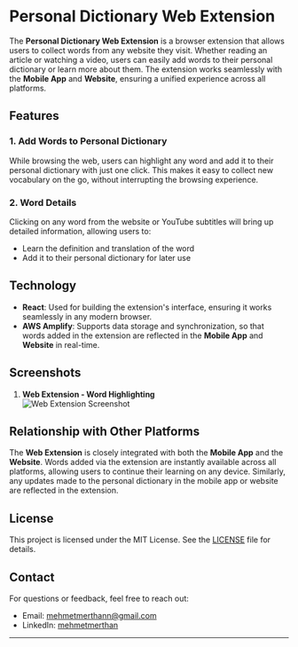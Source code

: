 # Personal Dictionary Web Extension

The **Personal Dictionary Web Extension** is a browser extension that allows users to collect words from any website they visit. Whether reading an article or watching a video, users can easily add words to their personal dictionary or learn more about them. The extension works seamlessly with the **Mobile App** and **Website**, ensuring a unified experience across all platforms.

## Features

### 1. **Add Words to Personal Dictionary**
While browsing the web, users can highlight any word and add it to their personal dictionary with just one click. This makes it easy to collect new vocabulary on the go, without interrupting the browsing experience.

### 2. **Word Details**
Clicking on any word from the website or YouTube subtitles will bring up detailed information, allowing users to:
- Learn the definition and translation of the word
- Add it to their personal dictionary for later use

## Technology

- **React**: Used for building the extension's interface, ensuring it works seamlessly in any modern browser.
- **AWS Amplify**: Supports data storage and synchronization, so that words added in the extension are reflected in the **Mobile App** and **Website** in real-time.

## Screenshots

1. **Web Extension - Word Highlighting**  
   ![Web Extension Screenshot](link-to-your-image)

## Relationship with Other Platforms

The **Web Extension** is closely integrated with both the **Mobile App** and the **Website**. Words added via the extension are instantly available across all platforms, allowing users to continue their learning on any device. Similarly, any updates made to the personal dictionary in the mobile app or website are reflected in the extension.

## License

This project is licensed under the MIT License. See the [LICENSE](LICENSE) file for details.

## Contact

For questions or feedback, feel free to reach out:

- Email: mehmetmerthann@gmail.com
- LinkedIn: [mehmetmerthan](https://www.linkedin.com/in/mehmetmerthan/)

---